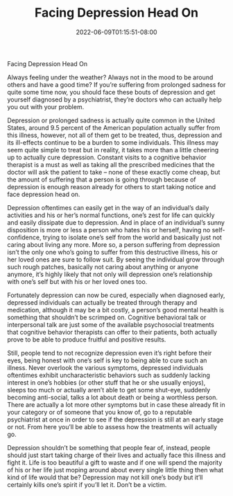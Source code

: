 ﻿---
title: "Facing Depression Head On"
date: 2022-06-09T01:15:51-08:00
description: "Depression Tips for Web Success"
featured_image: "/images/Depression.jpg"
tags: ["Depression"]
---

Facing Depression Head On

Always feeling under the weather? Always not in the mood to be around others and have a good time? If you’re suffering from prolonged sadness for quite some time now, you should face these bouts of depression and get yourself diagnosed by a psychiatrist, they’re doctors who can actually help you out with your problem.

Depression or prolonged sadness is actually quite common in the United States, around 9.5 percent of the American population actually suffer from this illness, however, not all of them get to be treated, thus, depression and its ill-effects continue to be a burden to some individuals. This illness may seem quite simple to treat but in reality, it takes more than a little cheering up to actually cure depression. Constant visits to a cognitive behavior therapist is a must as well as taking all the prescribed medicines that the doctor will ask the patient to take – none of these exactly come cheap, but the amount of suffering that a person is going through because of depression is enough reason already for others to start taking notice and face depression head on. 

 Depression oftentimes can easily get in the way of an individual’s daily activities and his or her’s normal functions, one’s zest for life can quickly and easily dissipate due to depression. And in place of an individual’s sunny disposition is more or less a person who hates his or herself, having no self-confidence, trying to isolate one’s self from the world and basically just not caring about living any more. More so, a person suffering from depression isn’t the only one who’s going to suffer from this destructive illness, his or her loved ones are sure to follow suit. By seeing the individual grow through such rough patches, basically not caring about anything or anyone anymore, it’s highly likely that not only will depression one’s relationship with one’s self but with his or her loved ones too. 

Fortunately depression can now be cured, especially when diagnosed early, depressed individuals can actually be treated through therapy and medication, although it may be a bit costly, a person’s good mental health is something that shouldn’t be scrimped on. Cognitive behavioral talk or interpersonal talk are just some of the available psychosocial treatments that cognitive behavior therapists can offer to their patients, both actually prove to be able to produce fruitful and positive results.

Still, people tend to not recognize depression even it’s right before their eyes, being honest with one’s self is key to being able to cure such an illness. Never overlook the various symptoms, depressed individuals oftentimes exhibit uncharacteristic behaviors such as suddenly lacking interest in one’s hobbies (or other stuff that he or she usually enjoys), sleeps too much or actually aren’t able to get some shut-eye, suddenly becoming anti-social, talks a lot about death or being a worthless person. There are actually a lot more other symptoms but in case these already fit in your category or of someone that you know of, go to a reputable psychiatrist at once in order to see if the depression is still at an early stage or not. From here you’ll be able to assess how the treatments will actually go. 

Depression shouldn’t be something that people fear of, instead, people should just start taking charge of their lives and actually face this illness and fight it. Life is too beautiful a gift to waste and if one will spend the majority of his or her life just moping around about every single little thing then what kind of life would that be? Depression may not kill one’s body but it’ll certainly kills one’s spirit if you’ll let it. Don’t be a victim.

